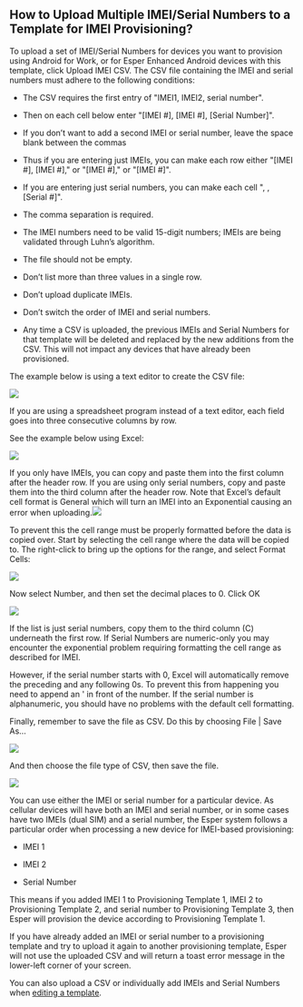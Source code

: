 ## How to Upload Multiple IMEI/Serial Numbers to a Template for IMEI Provisioning?

To upload a set of IMEI/Serial Numbers for devices you want to provision using Android for Work, or for Esper Enhanced Android devices with this template, click Upload IMEI CSV. The CSV file containing the IMEI and serial numbers must adhere to the following conditions:

-   The CSV requires the first entry of "IMEI1, IMEI2, serial number".
    
-   Then on each cell below enter "[IMEI #], [IMEI #], [Serial Number]".
    
-   If you don’t want to add a second IMEI or serial number, leave the space blank between the commas
    
-   Thus if you are entering just IMEIs, you can make each row either "[IMEI #], [IMEI #]," or "[IMEI #]," or "[IMEI #]".
    
-   If you are entering just serial numbers, you can make each cell ", , [Serial #]".
    
-   The comma separation is required.
    
-   The IMEI numbers need to be valid 15-digit numbers; IMEIs are being validated through Luhn’s algorithm.
    
-   The file should not be empty.
    
-   Don’t list more than three values in a single row.
    
-   Don’t upload duplicate IMEIs.
    
-   Don’t switch the order of IMEI and serial numbers.
    
-   Any time a CSV is uploaded, the previous IMEIs and Serial Numbers for that template will be deleted and replaced by the new additions from the CSV. This will not impact any devices that have already been provisioned.
    

The example below is using a text editor to create the CSV file:

![](./images/imei/1IMEIUploadTextEditor.png)

If you are using a spreadsheet program instead of a text editor, each field goes into three consecutive columns by row.

See the example below using Excel:

![](./images/imei/2ExcelIMEI.png)

If you only have IMEIs, you can copy and paste them into the first column after the header row. If you are using only serial numbers, copy and paste them into the third column after the header row. Note that Excel’s default cell format is General which will turn an IMEI into an Exponential causing an error when uploading.![](./images/imei/3imeiExcelExponential.png)

To prevent this the cell range must be properly formatted before the data is copied over. Start by selecting the cell range where the data will be copied to. The right-click to bring up the options for the range, and select Format Cells:

![](./images/imei/4ImeiExcelFormatCells.png)

Now select Number, and then set the decimal places to 0. Click OK

![](./images/imei/5ImeiExcelNumberFormat.png)

If the list is just serial numbers, copy them to the third column (C) underneath the first row. If Serial Numbers are numeric-only you may encounter the exponential problem requiring formatting the cell range as described for IMEI.

However, if the serial number starts with 0, Excel will automatically remove the preceding and any following 0s. To prevent this from happening you need to append an ' in front of the number. If the serial number is alphanumeric, you should have no problems with the default cell formatting.

Finally, remember to save the file as CSV. Do this by choosing File | Save As…

![](./images/imei/6ImeiExcelSaveAs.png)

And then choose the file type of CSV, then save the file.

![](./images/imei/7ImeiExcelCSV.png)

You can use either the IMEI or serial number for a particular device. As cellular devices will have both an IMEI and serial number, or in some cases have two IMEIs (dual SIM) and a serial number, the Esper system follows a particular order when processing a new device for IMEI-based provisioning:

-   IMEI 1
    
-   IMEI 2
    
-   Serial Number
    

This means if you added IMEI 1 to Provisioning Template 1, IMEI 2 to Provisioning Template 2, and serial number to Provisioning Template 3, then Esper will provision the device according to Provisioning Template 1. 

If you have already added an IMEI or serial number to a provisioning template and try to upload it again to another provisioning template, Esper will not use the uploaded CSV and will return a toast error message in the lower-left corner of your screen.

You can also upload a CSV or individually add IMEIs and Serial Numbers when [editing a template](https://docs.esper.io/home/console.html#provisioning-templates).